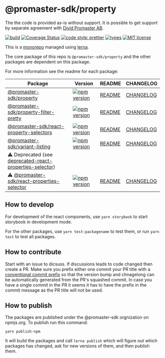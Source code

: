 # @promaster-sdk/property

The the code is provided as-is without support. It is possible to get support by separate agreement with [Divid Promaster AB](https://promaster.se).

[![build][build-image]][build-url]
[![Coverage Status][codecov-image]][codecov-url]
[![code style: prettier][prettier-image]][prettier-url]
[![types][types-image]][types-url]
[![MIT license][license-image]][license-url]

This is a [monorepo](https://medium.com/@maoberlehner/monorepos-in-the-wild-33c6eb246cb9) managed using [lerna](https://lernajs.io/).

The core package of this repo is `@promaster-sdk/property` and the other packages are dependent on this package.

For more information see the readme for each package:

| Package                                                                                  | Version                        | README                                                 | CHANGELOG                                                    |
| ---------------------------------------------------------------------------------------- | ------------------------------ | ------------------------------------------------------ | ------------------------------------------------------------ |
| [@promaster-sdk/property](packages/property)                                             | [![npm version][i-p]][u-p]     | [README](packages/property/README.md)                  | [CHANGELOG](packages/property/CHANGELOG.md)                  |
| [@promaster-sdk/property-filter-pretty](packages/property-filter-pretty)                 | [![npm version][i-pfp]][u-pfp] | [README](packages/property-filter-pretty/README.md)    | [CHANGELOG](packages/property-filter-pretty/CHANGELOG.md)    |
| [@promaster-sdk/react-property-selectors](packages/react-property-selectors)             | [![npm version][i-rps]][u-rps] | [README](packages/react-property-selectors/README.md)  | [CHANGELOG](packages/react-property-selectors/CHANGELOG.md)  |
| [@promaster-sdk/variant-listing](packages/variant-listing)                               | [![npm version][i-vl]][u-vl]   | [README](packages/variant-listing/README.md)           | [CHANGELOG](packages/variant-listing/CHANGELOG.md)           |
| :warning: Deprecated (see [deprecated-react-properties-selector](https://github.com/promaster-sdk/property/tree/deprecated-react-properties-selector))                                                           |                                |                                                        |                                                              |
| :warning: [@promaster-sdk/react-properties-selector](packages/react-properties-selector) | [![npm version][i-rp]][u-rp]   | [README](https://github.com/promaster-sdk/property/tree/deprecated-react-properties-selector/packages/react-properties-selector/README.md) | [CHANGELOG](https://github.com/promaster-sdk/property/tree/deprecated-react-properties-selector/packages/react-properties-selector/CHANGELOG.md) |

## How to develop

For development of the react components, use `yarn storybook` to start storybook in development mode.

For the other packages, use `yarn test:packagename` to test them, or run `yarn test` to test all packages.

## How to contribute

Start with an issue to dicsuss. If discussions leads to code changed then create a PR. Make sure you prefix either one commit your PR title with a [conventional commit prefix](https://github.com/commitizen/conventional-commit-types/blob/master/index.json) so that the version bump and chnagelong can be automatically generated from the PR's squashed commit. In case you have a single commit in the PR it seems it has to have the prefix in the commit message as the PR title will not be used.

## How to publish

The packages are published under the @promaster-sdk orgnization on npmjs.org. To publish run this command:

```
yarn publish-npm
```

It will build the packages and call `lerna publish` which will figure out which packages has changed, ask for new versions of them, and then publish them.

[build-image]: https://github.com/promaster-sdk/property/workflows/Build/badge.svg
[build-url]: https://github.com/promaster-sdk/property/actions?query=workflow%3ABuild+branch%3Amaster
[codecov-image]: https://codecov.io/gh/promaster-sdk/property/branch/master/graph/badge.svg
[codecov-url]: https://codecov.io/gh/promaster-sdk/property
[prettier-image]: https://img.shields.io/badge/code_style-prettier-ff69b4.svg?style=flat
[prettier-url]: https://github.com/prettier/prettier
[types-image]: https://img.shields.io/npm/types/scrub-js.svg
[types-url]: https://www.typescriptlang.org/
[license-image]: https://img.shields.io/github/license/promaster-sdk/property.svg?style=flat
[license-url]: https://opensource.org/licenses/MIT
[i-p]: https://img.shields.io/npm/v/@promaster-sdk/property.svg?style=flat
[u-p]: https://www.npmjs.com/package/@promaster-sdk/property
[i-pfp]: https://img.shields.io/npm/v/@promaster-sdk/property-filter-pretty.svg?style=flat
[u-pfp]: https://www.npmjs.com/package/@promaster-sdk/property-filter-pretty
[i-rps]: https://img.shields.io/npm/v/@promaster-sdk/react-property-selectors.svg?style=flat
[u-rps]: https://www.npmjs.com/package/@promaster-sdk/react-property-selectors
[i-rp]: https://img.shields.io/npm/v/@promaster-sdk/react-properties-selector.svg?style=flat
[u-rp]: https://www.npmjs.com/package/@promaster-sdk/react-properties-selector
[i-vl]: https://img.shields.io/npm/v/@promaster-sdk/variant-listing.svg?style=flat
[u-vl]: https://www.npmjs.com/package/@promaster-sdk/variant-listing
